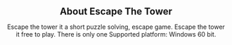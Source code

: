 <html>
<body>

<h1 style="text-align:center; font-size:150%">About Escape The Tower</h1>
<p style="text-align:center;">Escape the tower it a short puzzle solving, escape game.  Escape the tower it free to play.  
There is only one Supported platform: Windows 60 bit.</p>

</body>
</html>